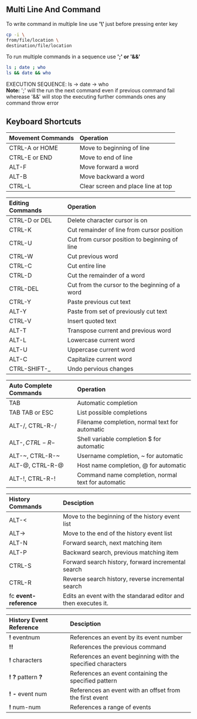 ## Multi Line And Command

To write command in multiple line use **'\\'** just before pressing enter key
```sh
cp -i \
from/file/location \
destination/file/location
``` 

To run multiple commands in a sequence use **';' or '&&'**
```sh
ls ; date ; who
ls && date && who
```
EXECUTION SEQUENCE: ls -> date -> who <br>
**Note:** ';' will the run the next command even if previous command fail wherease '&&' will stop the executing further commands ones any command throw error

## Keyboard Shortcuts

| Movement Commands | Operation                          |
| :---------------- | :--------------------------------- |
| CTRL-A or HOME    | Move to beginning of line          |
| CTRL-E or END     | Move to end of line                |
| ALT-F             | Move forward a word                |
| ALT-B             | Move backward a word               |
| CTRL-L            | Clear screen and place line at top |


| Editing Commands | Operation                                      |
| :--------------- | :--------------------------------------------- |
| CTRL-D or DEL    | Delete character cursor is on                  |
| CTRL-K           | Cut remainder of line from cursor position     |
| CTRL-U           | Cut from cursor position to beginning of line  |
| CTRL-W           | Cut previous word                              |
| CTRL-C           | Cut entire line                                |
| CTRL-D           | Cut the remainder of a word                    |
| CTRL-DEL         | Cut from the cursor to the beginning of a word |
| CTRL-Y           | Paste previous cut text                        |
| ALT-Y            | Paste from set of previously cut text          |
| CTRL-V           | Insert quoted text                             |
| ALT-T            | Transpose current and previous word            |
| ALT-L            | Lowercase current word                         |
| ALT-U            | Uppercase current word                         |
| ALT-C            | Capitalize current word                        |
| CTRL-SHIFT-_     | Undo pervious changes                          |


| Auto Complete Commands | Operation                                          |
| :--------------------- | :------------------------------------------------- |
| TAB                    | Automatic completion                               |
| TAB TAB or ESC         | List possible completions                          |
| ALT-/, CTRL-R-/        | Filename completion, normal text for automatic     |
| ALT-$, CTRL-R-$        | Shell variable completion $ for automatic          |
| ALT-~, CTRL-R-~        | Username completion, ~ for automatic               |
| ALT-@, CTRL-R-@        | Host name completion, @ for automatic              |
| ALT-!, CTRL-R-!        | Command name completion, normal text for automatic |

| History Commands       | Desciption                                                     |
| :--------------------- | :------------------------------------------------------------- |
| ALT-<                  | Move to the beginning of the history event list                |
| ALT->                  | Move to the end of the history event list                      |
| ALT-N                  | Forward search, next matching item                             |
| ALT-P                  | Backward search, previous matching item                        |
| CTRL-S                 | Forward search history, forward incremental search             |
| CTRL-R                 | Reverse search history, reverse incremental search             |
| fc **event-reference** | Edits an event with the standarad editor and then executes it. |

| History Event Reference | Desciption                                                  |
| :---------------------- | :---------------------------------------------------------- |
| **!** eventnum          | References an event by its event number                     |
| **!!**                  | References the previous command                             |
| **!** characters        | References an event beginning with the specified characters |
| **! ?** pattern **?**   | References an event containing the specified pattern        |
| **! -** event num        | References an event with an offset from the first event     |
| **!** num-num           | References a range of events                                |